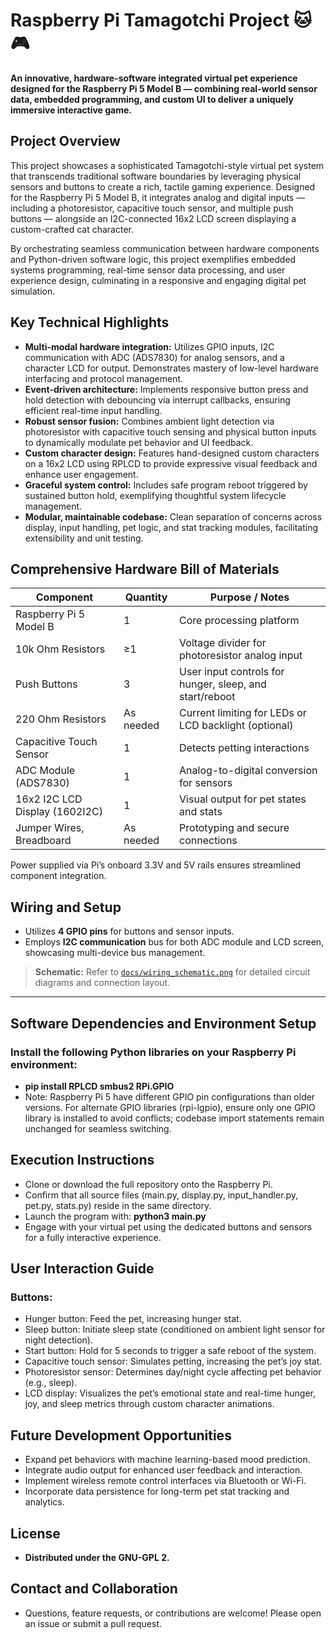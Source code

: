 # Raspberry Pi Tamagotchi Project 🐱🎮

**An innovative, hardware-software integrated virtual pet experience designed for the Raspberry Pi 5 Model B — combining real-world sensor data, embedded programming, and custom UI to deliver a uniquely immersive interactive game.**

## Project Overview

This project showcases a sophisticated Tamagotchi-style virtual pet system that transcends traditional software boundaries by leveraging physical sensors and buttons to create a rich, tactile gaming experience. Designed for the Raspberry Pi 5 Model B, it integrates analog and digital inputs — including a photoresistor, capacitive touch sensor, and multiple push buttons — alongside an I2C-connected 16x2 LCD screen displaying a custom-crafted cat character.

By orchestrating seamless communication between hardware components and Python-driven software logic, this project exemplifies embedded systems programming, real-time sensor data processing, and user experience design, culminating in a responsive and engaging digital pet simulation.

## Key Technical Highlights

- **Multi-modal hardware integration:** Utilizes GPIO inputs, I2C communication with ADC (ADS7830) for analog sensors, and a character LCD for output. Demonstrates mastery of low-level hardware interfacing and protocol management.  
- **Event-driven architecture:** Implements responsive button press and hold detection with debouncing via interrupt callbacks, ensuring efficient real-time input handling.  
- **Robust sensor fusion:** Combines ambient light detection via photoresistor with capacitive touch sensing and physical button inputs to dynamically modulate pet behavior and UI feedback.  
- **Custom character design:** Features hand-designed custom characters on a 16x2 LCD using RPLCD to provide expressive visual feedback and enhance user engagement.  
- **Graceful system control:** Includes safe program reboot triggered by sustained button hold, exemplifying thoughtful system lifecycle management.  
- **Modular, maintainable codebase:** Clean separation of concerns across display, input handling, pet logic, and stat tracking modules, facilitating extensibility and unit testing.  

## Comprehensive Hardware Bill of Materials

| Component                      | Quantity | Purpose / Notes                                 |
|-------------------------------|----------|------------------------------------------------|
| Raspberry Pi 5 Model B         | 1        | Core processing platform                        |
| 10k Ohm Resistors              | ≥1       | Voltage divider for photoresistor analog input |
| Push Buttons                  | 3        | User input controls for hunger, sleep, and start/reboot |
| 220 Ohm Resistors              | As needed| Current limiting for LEDs or LCD backlight (optional) |
| Capacitive Touch Sensor        | 1        | Detects petting interactions                    |
| ADC Module (ADS7830)           | 1        | Analog-to-digital conversion for sensors       |
| 16x2 I2C LCD Display (1602I2C)| 1        | Visual output for pet states and stats          |
| Jumper Wires, Breadboard       | As needed| Prototyping and secure connections              |

Power supplied via Pi’s onboard 3.3V and 5V rails ensures streamlined component integration.

## Wiring and Setup

- Utilizes **4 GPIO pins** for buttons and sensor inputs.  
- Employs **I2C communication** bus for both ADC module and LCD screen, showcasing multi-device bus management.

> **Schematic:** Refer to [`docs/wiring_schematic.png`](docs/tamagotchi_pet_schematic.jpg) for detailed circuit diagrams and connection layout. 

---

## Software Dependencies and Environment Setup

### Install the following Python libraries on your Raspberry Pi environment:
- **pip install RPLCD smbus2 RPi.GPIO**
- Note: Raspberry Pi 5 have different GPIO pin configurations than older versions. For alternate GPIO libraries (rpi-lgpio), ensure only one GPIO library is installed to avoid conflicts; codebase import statements remain unchanged for seamless switching.

## Execution Instructions
- Clone or download the full repository onto the Raspberry Pi.
- Confirm that all source files (main.py, display.py, input_handler.py, pet.py, stats.py) reside in the same directory.
- Launch the program with: **python3 main.py**
- Engage with your virtual pet using the dedicated buttons and sensors for a fully interactive experience.

## User Interaction Guide
### Buttons:
- Hunger button: Feed the pet, increasing hunger stat.
- Sleep button: Initiate sleep state (conditioned on ambient light sensor for night detection).
- Start button: Hold for 5 seconds to trigger a safe reboot of the system.
- Capacitive touch sensor: Simulates petting, increasing the pet’s joy stat.
- Photoresistor sensor: Determines day/night cycle affecting pet behavior (e.g., sleep).
- LCD display: Visualizes the pet’s emotional state and real-time hunger, joy, and sleep metrics through custom character animations.

## Future Development Opportunities
- Expand pet behaviors with machine learning-based mood prediction.
- Integrate audio output for enhanced user feedback and interaction.
- Implement wireless remote control interfaces via Bluetooth or Wi-Fi.
- Incorporate data persistence for long-term pet stat tracking and analytics.

## License
- **Distributed under the GNU-GPL 2.**

## Contact and Collaboration
- Questions, feature requests, or contributions are welcome! Please open an issue or submit a pull request.
